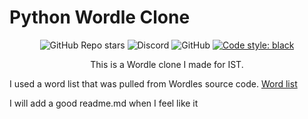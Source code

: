 # Python Wordle Clone

<div align="center">

![GitHub Repo stars](https://img.shields.io/github/stars/immortalterror/Number-guessing-game?style=plastic)
![Discord](https://img.shields.io/discord/760686151736229938?label=Discord&style=plastic)
![GitHub](https://img.shields.io/github/license/immortalterror/Number-guessing-game)
[![Code style: black](https://img.shields.io/badge/code%20style-black-000000.svg)](https://github.com/psf/black)

This is a Wordle clone I made for IST.

</div>

I used a word list that was pulled from Wordles source code. [Word list](https://github.com/tabatkins/wordle-list)

I will add a good readme.md when I feel like it
